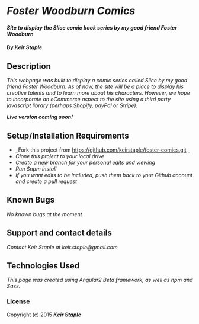 # _Foster Woodburn Comics_

#### _Site to display the Slice comic book series by my good friend Foster Woodburn_

#### By _**Keir Staple**_

## Description

_This webpage was built to display a comic series called Slice by my good friend Foster Woodburn. As of now, the site will be a place to display his creative talents and to learn more about his characters. However, we hope to incorporate an eCommerce aspect to the site using a third party javascript library (perhaps Shopify, payPal or Stripe)._

_**Live version coming soon!**_

## Setup/Installation Requirements

* _Fork this project from https://github.com/keirstaple/foster-comics.git _
* _Clone this project to your local drive_
* _Create a new branch for your personal edits and viewing_
* _Run $npm install_
* _If you want edits to be included, push them back to your Github account and create a pull request_

## Known Bugs

_No known bugs at the moment_

## Support and contact details

_Contact Keir Staple at keir.staple@gmail.com_

## Technologies Used

_This page was created using Angular2 Beta framework, as well as npm and Sass._

### License

Copyright (c) 2015 **_Keir Staple_**
